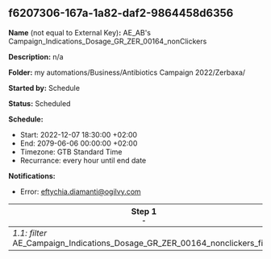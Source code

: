 ## f6207306-167a-1a82-daf2-9864458d6356

**Name** (not equal to External Key)**:** AE_AB's Campaign_Indications_Dosage_GR_ZER_00164_nonClickers

**Description:** n/a

**Folder:** my automations/Business/Antibiotics Campaign 2022/Zerbaxa/

**Started by:** Schedule

**Status:** Scheduled

**Schedule:**

* Start: 2022-12-07 18:30:00 +02:00
* End: 2079-06-06 00:00:00 +02:00
* Timezone: GTB Standard Time
* Recurrance: every hour until end date

**Notifications:**

* Error: eftychia.diamanti@ogilvy.com

| Step 1<br>_<small>-</small>_ |
| --- |
| _1.1: filter_<br>AE_Campaign_Indications_Dosage_GR_ZER_00164_nonclickers_filter |
